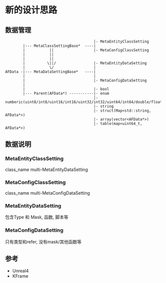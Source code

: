 # 新的设计思路

## 数据管理

```text
                                        |- MetaEntityClassSetting
        |--- MetaClassSettingBase*  ----|
        |           ||                  |- MetaConfigClassSetting
        |           ||
        |           ||
        |          \||/                 |- MetaEntityDataSetting
        |           \/                  |
AFData -|--- MetaDataSettingBase*   ----|
        |                               |
        |                               |- MetaConfigDataSetting
        |
        |                               |- bool
        |--- Parent(AFData*) -----------|- enum
                                        |- numberic(uint8/int8/uint16/int16/uint32/int32/uint64/int64/double/float)
                                        |- string
                                        |- struct(Map<std::string, AFData*>)
                                        |- array(vector<AFData*>)
                                        |- table(map<uint64_t, AFData*>)
```

## 数据说明

### MetaEntityClassSetting

class_name
multi-MetaEntityDataSetting

### MetaConfigClassSetting

class_name
multi-MetaConfigDataSetting

### MetaEntityDataSetting

包含Type 和 Mask, 函数, 脚本等

### MetaConfigDataSetting

只有类型和refer, 没有mask/其他函数等

## 参考

- Unreal4
- KFrame